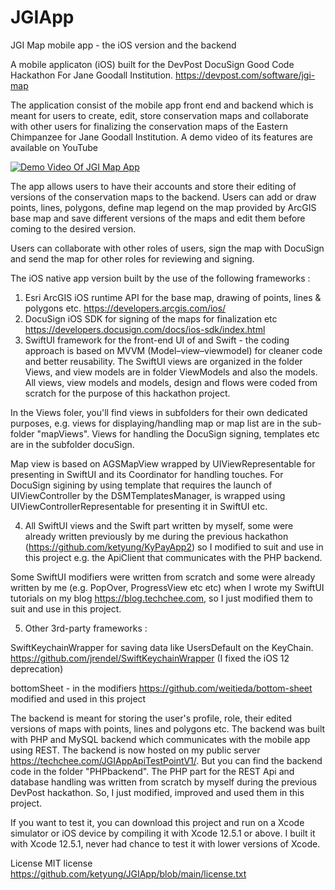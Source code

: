 # JGIApp

JGI Map mobile app - the iOS version and the backend

A mobile applicaton (iOS) built for the DevPost DocuSign Good Code Hackathon For Jane Goodall Institution. https://devpost.com/software/jgi-map

The application consist of the mobile app front end and backend which is meant for users to create, edit, store conservation maps 
and collaborate with other users for finalizing the conservation maps of the Eastern Chimpanzee for Jane Goodall Institution. A demo
video of its features are available on YouTube

[![Demo Video Of JGI Map App](https://yt-embed.herokuapp.com/embed?v=usvb-vnXS-E)](https://youtu.be/usvb-vnXS-E "Demo Video Of JGI Map App")

The app allows users to have their accounts and store their editing of versions of the conservation maps to the backend.
Users can add or draw points, lines, polygons, define map legend on the map provided by ArcGIS base map and save different versions of the maps and edit them
before coming to the desired version.

Users can collaborate with other roles of users, sign the map with DocuSign and send the map for other roles for reviewing and signing.

The iOS native app version built by the use of the following frameworks :

1. Esri ArcGIS iOS runtime API for the base map, drawing of points, lines & polygons etc. https://developers.arcgis.com/ios/
2. DocuSign iOS SDK for signing of the maps for finalization etc https://developers.docusign.com/docs/ios-sdk/index.html
3. SwiftUI framework for the front-end UI of and Swift - the coding approach is based on MVVM (Model–view–viewmodel) for cleaner code
and better reusability. The SwiftUI views are organized in the folder Views, and view models are in folder ViewModels and also the models. All views, view models and models, design and flows were coded from scratch for the purpose of this hackathon project.

In the Views foler, you'll find views in subfolders for their own dedicated purposes, e.g. views for displaying/handling map or map list are in the sub-folder    "mapViews". Views for handling the DocuSign signing, templates etc are in the subfolder docuSign.

Map view is based on AGSMapView wrapped by UIViewRepresentable for presenting in SwiftUI and its Coordinator for handling touches. For DocuSign sigining by using template that requires the launch of UIViewController by the DSMTemplatesManager, is wrapped using UIViewControllerRepresentable for presenting it in SwiftUI etc.

4. All SwiftUI views and the Swift part written by myself, some were already written previously by me during the previous hackathon (https://github.com/ketyung/KyPayApp2) so I modified to suit and use in this project e.g. the ApiClient that communicates with the PHP backend. 

Some SwiftUI modifiers were written from scratch and some were already written by me (e.g. PopOver, ProgressView etc etc) when I wrote my SwiftUI tutorials on my blog https://blog.techchee.com, so I just modified them to suit and use in this project.

5. Other 3rd-party frameworks : 

SwiftKeychainWrapper for saving data like UsersDefault on the KeyChain. https://github.com/jrendel/SwiftKeychainWrapper (I fixed the iOS 12 deprecation)

bottomSheet - in the modifiers https://github.com/weitieda/bottom-sheet modified and used in this project

The backend is meant for storing the user's profile, role, their edited versions of maps with points, lines and polygons etc. The backend was built
with PHP and MySQL backend which communicates with the mobile app using REST. The backend is now hosted on my public server https://techchee.com/JGIAppApiTestPointV1/. But you can find the backend code in the folder "PHPbackend". The PHP part for the REST Api and database 
handling was written from scratch by myself during the previous DevPost hackathon. So, I just modified, improved and used them in this project.

If you want to test it, you can download this project and run on a Xcode simulator or iOS device by compiling it with Xcode 12.5.1 or above. 
I built it with Xcode 12.5.1, never had chance to test it with lower versions of Xcode. 


License MIT license https://github.com/ketyung/JGIApp/blob/main/license.txt
